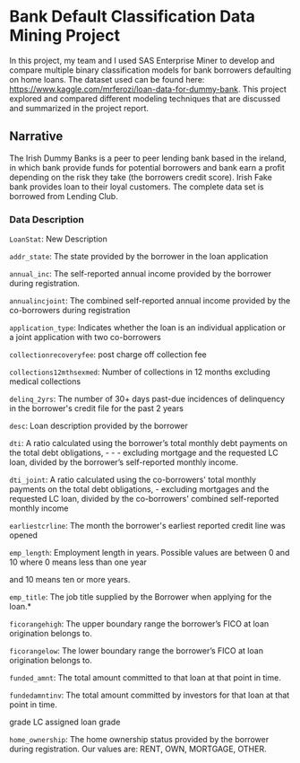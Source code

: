 # Bank Default Classification Data Mining Project

In this project, my team and I used SAS Enterprise Miner to develop and compare multiple binary classification models for bank borrowers defaulting on home loans. The dataset used can be found here: https://www.kaggle.com/mrferozi/loan-data-for-dummy-bank.  This project explored and compared different modeling techniques that are discussed and summarized in the project report.

## Narrative

The Irish Dummy Banks is a peer to peer lending bank based in the ireland, in which bank provide funds for potential borrowers and bank earn a profit depending on the risk they take (the borrowers credit score). Irish Fake bank provides loan to their loyal customers. The complete data set is borrowed from Lending Club.

### Data Description
`LoanStat`: New Description

`addr_state`: The state provided by the borrower in the loan application

`annual_inc`: The self-reported annual income provided by the borrower during registration.

`annualincjoint`: The combined self-reported annual income provided by the co-borrowers during registration

`application_type`: Indicates whether the loan is an individual application or a joint application with two co-borrowers

`collectionrecoveryfee`: post charge off collection fee

`collections12mthsexmed`: Number of collections in 12 months excluding medical collections

`delinq_2yrs`: The number of 30+ days past-due incidences of delinquency in the borrower's credit file for the past 2 years

`desc`: Loan description provided by the borrower

`dti`: A ratio calculated using the borrower’s total monthly debt payments on the total debt obligations, - - - excluding mortgage and the requested LC loan, divided by the borrower’s self-reported monthly income.

`dti_joint`: A ratio calculated using the co-borrowers' total monthly payments on the total debt obligations, - excluding mortgages and the requested LC loan, divided by the co-borrowers' combined self-reported monthly income

`earliestcrline`: The month the borrower's earliest reported credit line was opened

`emp_length`: Employment length in years. Possible values are between 0 and 10 where 0 means less than one year

and 10 means ten or more years.

`emp_title`: The job title supplied by the Borrower when applying for the loan.*

`ficorangehigh`: The upper boundary range the borrower’s FICO at loan origination belongs to.

`ficorangelow`: The lower boundary range the borrower’s FICO at loan origination belongs to.

`funded_amnt`: The total amount committed to that loan at that point in time.

`fundedamntinv`: The total amount committed by investors for that loan at that point in time.

grade LC assigned loan grade

`home_ownership`: The home ownership status provided by the borrower during registration. Our values are: RENT, OWN, MORTGAGE, OTHER.
